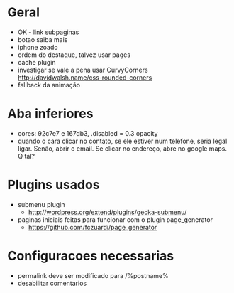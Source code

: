 
# Geral

* OK - link subpaginas
* botao saiba mais
* iphone zoado
* ordem do destaque, talvez usar pages
* cache plugin
* investigar se vale a pena usar CurvyCorners http://davidwalsh.name/css-rounded-corners
* fallback da animação

# Aba inferiores

* cores: 92c7e7 e 167db3, .disabled = 0.3 opacity
* quando o cara clicar no contato, se ele estiver num telefone, seria legal ligar. Senão, abrir o email. Se clicar no endereço, abre no google maps. Q tal?

# Plugins usados

* submenu plugin
  * http://wordpress.org/extend/plugins/gecka-submenu/
* paginas iniciais feitas para funcionar com o plugin page_generator
  * https://github.com/fczuardi/page_generator

# Configuracoes necessarias

* permalink deve ser modificado para /%postname%
* desabilitar comentarios